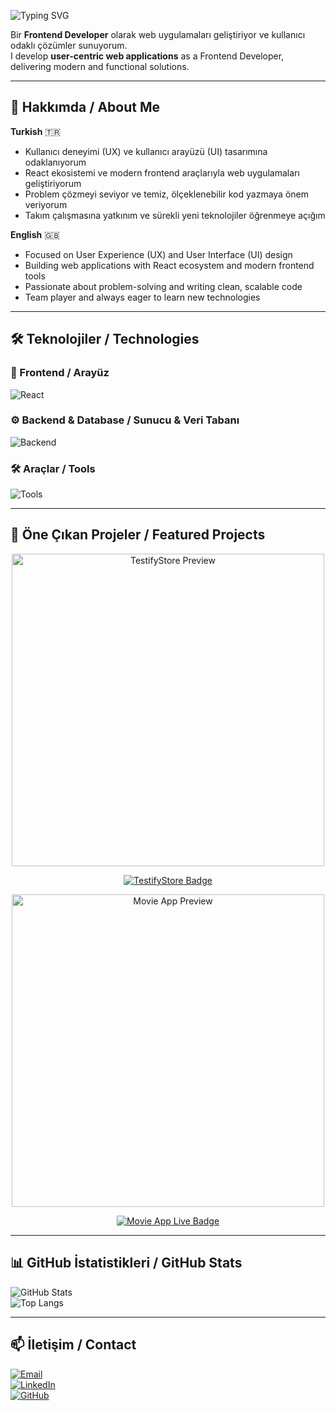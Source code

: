 ![Typing SVG](https://readme-typing-svg.demolab.com?font=Fira+Code&size=28&color=6366f1&width=700&height=70&lines=Hi+there!+I'm+Alperhan+|+Frontend+Developer)

Bir **Frontend Developer** olarak web uygulamaları geliştiriyor ve kullanıcı odaklı çözümler sunuyorum.  
I develop **user-centric web applications** as a Frontend Developer, delivering modern and functional solutions.

---

## 🌟 Hakkımda / About Me

**Turkish** 🇹🇷
- Kullanıcı deneyimi (UX) ve kullanıcı arayüzü (UI) tasarımına odaklanıyorum
- React ekosistemi ve modern frontend araçlarıyla web uygulamaları geliştiriyorum
- Problem çözmeyi seviyor ve temiz, ölçeklenebilir kod yazmaya önem veriyorum
- Takım çalışmasına yatkınım ve sürekli yeni teknolojiler öğrenmeye açığım

**English** 🇬🇧
- Focused on User Experience (UX) and User Interface (UI) design
- Building web applications with React ecosystem and modern frontend tools
- Passionate about problem-solving and writing clean, scalable code
- Team player and always eager to learn new technologies

---

## 🛠️ Teknolojiler / Technologies

### 🚀 Frontend / Arayüz
![React](https://skillicons.dev/icons?i=react,ts,js,html,css,tailwind,bootstrap,mui,vite)

### ⚙️ Backend & Database / Sunucu & Veri Tabanı
![Backend](https://skillicons.dev/icons?i=dotnet,cs,php,mysql,json)

### 🛠️ Araçlar / Tools
![Tools](https://skillicons.dev/icons?i=git,github,vscode,visualstudio,figma,postman,gsap)

---

## 📂 Öne Çıkan Projeler / Featured Projects

<p align="center">
  <a href="https://testifystore.netlify.app/">
    <img src="https://iili.io/K1oiDFe.md.png" alt="TestifyStore Preview" width="500"/>
  </a>
</p>
<p align="center">
  <a href="https://testifystore.netlify.app/">
    <img src="https://img.shields.io/badge/Visit-TestifyStore-blue?style=for-the-badge&logo=appveyor" alt="TestifyStore Badge"/>
  </a>
</p>

<p align="center">
  <a href="https://alperhan-movie-app.netlify.app/">
    <img src="https://iili.io/K1x94Qs.png" alt="Movie App Preview" width="500"/>
  </a>
</p>
<p align="center">
  <a href="https://alperhan-movie-app.netlify.app/">
    <img src="https://img.shields.io/badge/Visit-MovieApp-green?style=for-the-badge&logo=netlify" alt="Movie App Live Badge"/>
  </a>
</p>


---

## 📊 GitHub İstatistikleri / GitHub Stats

![GitHub Stats](https://github-readme-stats.vercel.app/api?username=alperhanbarut&show_icons=true&theme=radical&count_private=true&hide_title=true)  
![Top Langs](https://github-readme-stats.vercel.app/api/top-langs/?username=alperhanbarut&layout=compact&theme=radical)

---

## 📫 İletişim / Contact

[![Email](https://img.shields.io/badge/Email-alperhan.barut35@gmail.com-blue?style=for-the-badge&logo=gmail)](mailto:alperhan.barut35@gmail.com)  
[![LinkedIn](https://img.shields.io/badge/LinkedIn-@alperhanbarut-blue?style=for-the-badge&logo=linkedin)](https://www.linkedin.com/in/alperhanbarut)  
[![GitHub](https://img.shields.io/badge/GitHub-alperhanbarut-black?style=for-the-badge&logo=github)](https://github.com/alperhanbarut)
